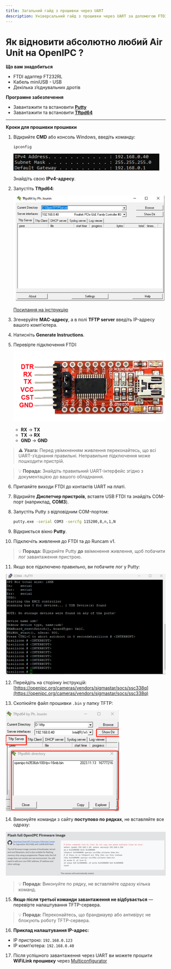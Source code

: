 ```yaml
---
title: Загальний гайд з прошивки через UART
description: Універсальний гайд з прошивки через UART за допомогою FTDI та TFTP
---
```

# Як відновити абсолютно любий Air Unit на OpenIPC ?  
**Що вам знадобиться**

- FTDI адаптер FT232RL  
- Кабель miniUSB - USB  
- Декілька з’єднувальних дротів

**Програмне забезпечення**

- Завантажити та встановити [**Putty**](https://www.putty.org/)
- Завантажити та встановити [**Tftpd64**](https://tftpd32.jounin.net/)

---

**Кроки для прошивки прошивки**

1. Відкрийте **CMD** або консоль Windows, введіть команду:

   ```
   ipconfig
   ```

   ![ipconfig](/images/runcamv1ip.png)

   Знайдіть свою **IPv4-адресу**.

2. Запустіть **Tftpd64**:

   ![Tftpd64](/images/tftpd.png)

   [Посилання на інструкцію](https://openipc.org/cameras/vendors/sigmastar/socs/ssc338q?locale=en)

3. Згенеруйте **MAC-адресу**, а в полі **TFTP server** введіть IP-адресу вашого комп’ютера.

4. Натисніть **Generate Instructions**.

5. Перевірте підключення FTDI:

   ![FTDI](/images/ftdi.png)

   - **RX** → **TX**  
   - **TX** → **RX**  
   - **GND** → **GND**

> ⚠️ **Увага:** Перед увімкненням живлення переконайтесь, що всі UART-з’єднання правильні. Неправильне підключення може пошкодити пристрій.

> 💡 **Порада:** Знайдіть правильний UART-інтерфейс згідно з документацією до вашого обладнання.

6. Припаяйте виходи FTDI до контактів UART на платі.

7. Відкрийте **Диспетчер пристроїв**, вставте USB FTDI та знайдіть COM-порт (наприклад, **COM3**).

8. Запустіть Putty з відповідним COM-портом:

   ```bash
   putty.exe -serial COM3 -sercfg 115200,8,n,1,N
   ```

9. Відкриється вікно **Putty**.

10. Підключіть живлення до FTDI та до Runcam v1.

> 💡 **Порада:** Відкрийте Putty **до** ввімкнення живлення, щоб побачити лог завантаження пристрою.

11. Якщо все підключено правильно, ви побачите лог у Putty:

   ![Putty лог](/images/runcamv1putty.png)

12. Перейдіть на сторінку інструкцій:  
[https://openipc.org/cameras/vendors/sigmastar/socs/ssc338q](https://openipc.org/cameras/vendors/sigmastar/socs/ssc338q)

13. Скопіюйте файл прошивки `.bin` у папку TFTP:

   ![Файл прошивки](/images/runcamv1tftp1.png)

14. Виконуйте команди з сайту **поступово по рядках**, не вставляйте все одразу:

   ![Команди прошивки](/images/runcamv1firmware.png)

> 💡 **Порада:** Виконуйте по рядку, не вставляйте одразу кілька команд.

15. **Якщо після третьої команди завантаження не відбувається** — перевірте налаштування TFTP-сервера.

> 💡 **Порада:** Переконайтесь, що брандмауер або антивірус не блокують роботу TFTP-сервера.

16. **Приклад налаштування IP-адрес:**
   - IP пристрою: `192.168.0.123`
   - IP комп’ютера: `192.168.0.40`

17. Після успішного завантаження через UART ви можете прошити **WiFiLink прошивку** через [Multiconfigurator](https://github.com/OpenIPC/openipc-configurator/releases/)
